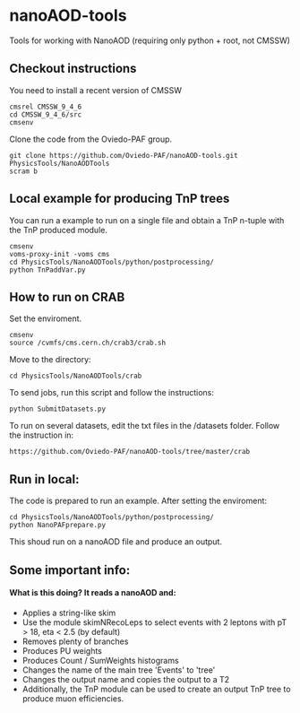 # nanoAOD-tools
Tools for working with NanoAOD (requiring only python + root, not CMSSW)

## Checkout instructions

You need to install a recent version of CMSSW

    cmsrel CMSSW_9_4_6
    cd CMSSW_9_4_6/src
    cmsenv

Clone the code from the Oviedo-PAF group.

    git clone https://github.com/Oviedo-PAF/nanoAOD-tools.git PhysicsTools/NanoAODTools
    scram b


## Local example for producing TnP trees

You can run a example to run on a single file and obtain a TnP n-tuple with the TnP produced module.

    cmsenv
    voms-proxy-init -voms cms
    cd PhysicsTools/NanoAODTools/python/postprocessing/
    python TnPaddVar.py

## How to run on CRAB

Set the enviroment.

    cmsenv
    source /cvmfs/cms.cern.ch/crab3/crab.sh

Move to the directory:
 
    cd PhysicsTools/NanoAODTools/crab

To send jobs, run this script and follow the instructions:

    python SubmitDatasets.py

To run on several datasets, edit the txt files in the /datasets folder. Follow the instruction in:
   
    https://github.com/Oviedo-PAF/nanoAOD-tools/tree/master/crab

## Run in local:

The code is prepared to run an example. After setting the enviroment:

    cd PhysicsTools/NanoAODTools/python/postprocessing/
    python NanoPAFprepare.py

This shoud run on a nanoAOD file and produce an output.

## Some important info:

#### What is this doing? It reads a nanoAOD and:
- Applies a string-like skim
- Use the module skimNRecoLeps to select events with 2 leptons with pT > 18, eta < 2.5 (by default)
- Removes plenty of branches
- Produces PU weights
- Produces Count / SumWeights histograms
- Changes the name of the main tree 'Events' to 'tree'
- Changes the output name and copies the output to a T2
- Additionally, the TnP module can be used to create an output TnP tree to produce muon efficiencies.
